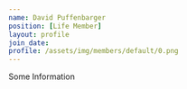 ```yaml
---
name: David Puffenbarger
position: [Life Member]
layout: profile
join_date:
profile: /assets/img/members/default/0.png
---
```

Some Information